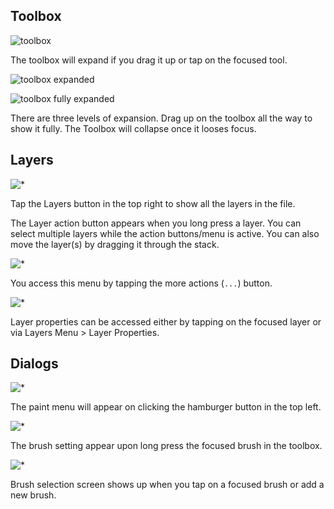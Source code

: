 
## Toolbox
![toolbox](images/Toolbox.png)

The toolbox will expand if you drag it up or tap on the focused tool.

![toolbox expanded](images/Toolbox%20Expanded.png)

![toolbox fully expanded](images/Toolbox%20Fully%20Expanded.png)

There are three levels of expansion. Drag up on the toolbox all the way to show it fully. The Toolbox will collapse once it looses focus.

## Layers

![*](images/Layers.png)

Tap the Layers button in the top right to show all the layers in the file.

The Layer action button appears when you long press a layer.
You can select multiple layers while the action buttons/menu is active.
You can also move the layer(s) by dragging it through the stack.

![*](images/Layers%20Menu.png)

You access this menu by tapping the more actions (`...`) button.

![*](images/Layer%20Properties.png)

Layer properties can be accessed either by tapping on the focused layer or via Layers Menu > Layer Properties.

## Dialogs
![*](images/Paint%20Menu.png)

The paint menu will appear on clicking the hamburger button in the top left.

![*](images/General%20Brush%20Settings.png)

The brush setting appear upon long press the focused brush in the toolbox.

![*](images/Brush%20Selection.png)

Brush selection screen shows up when you tap on a focused brush or add a new brush.